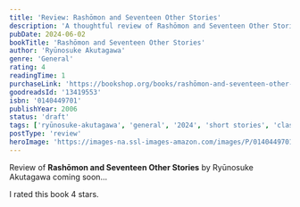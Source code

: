 ```yaml
---
title: 'Review: Rashōmon and Seventeen Other Stories'
description: 'A thoughtful review of Rashōmon and Seventeen Other Stories by Ryūnosuke Akutagawa'
pubDate: 2024-06-02
bookTitle: 'Rashōmon and Seventeen Other Stories'
author: 'Ryūnosuke Akutagawa'
genre: 'General'
rating: 4
readingTime: 1
purchaseLink: 'https://bookshop.org/books/rashōmon-and-seventeen-other-stories/9780140449709'
goodreadsId: '13419553'
isbn: '0140449701'
publishYear: 2006
status: 'draft'
tags: ['ryūnosuke-akutagawa', 'general', '2024', 'short stories', 'classic']
postType: 'review'
heroImage: 'https://images-na.ssl-images-amazon.com/images/P/0140449701.01.L.jpg'
---
```


Review of **Rashōmon and Seventeen Other Stories** by Ryūnosuke Akutagawa coming soon...

I rated this book 4 stars.